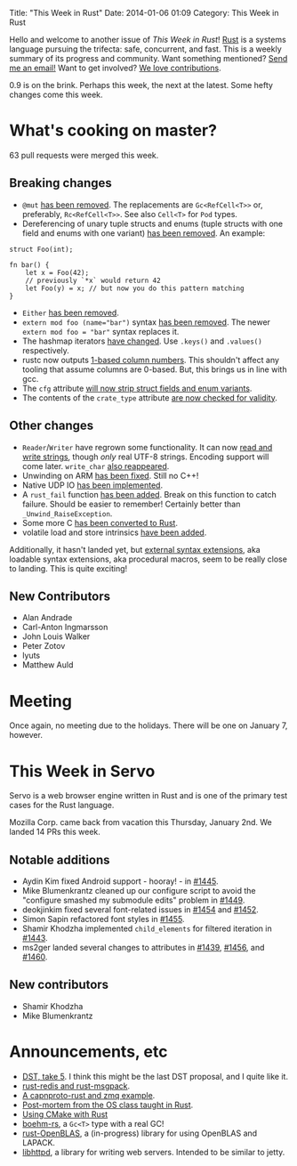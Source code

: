 Title: "This Week in Rust"
Date: 2014-01-06 01:09
Category: This Week in Rust

Hello and welcome to another issue of *This Week in Rust*!
[Rust](http://rust-lang.org) is a systems language pursuing the trifecta:
safe, concurrent, and fast. This is a weekly summary of its progress and
community. Want something mentioned? [Send me an
email!](mailto:corey@octayn.net?subject=This%20Week%20in%20Rust%20Suggestion)
Want to get involved? [We love
contributions](https://github.com/mozilla/rust/wiki/Note-guide-for-new-contributors).

0.9 is on the brink. Perhaps this week, the next at the latest. Some hefty
changes come this week.

<!-- more -->

# What's cooking on master?

63 pull requests were merged this week.

## Breaking changes

- `@mut` [has been removed](https://github.com/mozilla/rust/pull/11251). The
replacements are `Gc<RefCell<T>>` or, preferably, `Rc<RefCell<T>>`. See also
`Cell<T>` for `Pod` types.
- Dereferencing of unary tuple structs and enums (tuple structs with one field
and enums with one variant) [has been
removed](https://github.com/mozilla/rust/pull/11188). An example:

```
struct Foo(int);

fn bar() {
	let x = Foo(42);
	// previously `*x` would return 42
	let Foo(y) = x; // but now you do this pattern matching
}
```

- `Either` [has been removed](https://github.com/mozilla/rust/pull/11149).
- `extern mod foo (name="bar")` syntax [has been
removed](https://github.com/mozilla/rust/pull/10696). The newer `extern mod
foo = "bar"` syntax replaces it.
- The hashmap iterators [have
changed](https://github.com/mozilla/rust/pull/11242). Use `.keys()` and
`.values()` respectively.
- rustc now outputs [1-based column
numbers](https://github.com/mozilla/rust/pull/11184). This shouldn't
affect any tooling that assume columns are 0-based. But, this brings us in
line with gcc.
- The `cfg` attribute [will now strip struct fields and enum
variants](https://github.com/mozilla/rust/pull/11093).
- The contents of the `crate_type` attribute [are now checked for
validity](https://github.com/mozilla/rust/pull/11264).

## Other changes

- `Reader`/`Writer` have regrown some functionality. It can now [read and
write strings](https://github.com/mozilla/rust/pull/10861), though *only* real
UTF-8 strings. Encoding support will come later. `write_char` [also
reappeared](https://github.com/mozilla/rust/pull/11310).
- Unwinding on ARM [has been
fixed](https://github.com/mozilla/rust/pull/11301). Still no C++!
- Native UDP IO [has been
implemented](https://github.com/mozilla/rust/pull/11186).
- A `rust_fail` function [has been
added](https://github.com/mozilla/rust/pull/11231). Break on this function to
catch failure. Should be easier to remember! Certainly better than
`_Unwind_RaiseException`.
- Some more C [has been converted to
Rust](https://github.com/mozilla/rust/pull/11208).
- volatile load and store intrinsics [have been
added](https://github.com/mozilla/rust/pull/11173).


Additionally, it hasn't landed yet, but [external syntax
extensions](https://github.com/mozilla/rust/pull/11151), aka loadable syntax
extensions, aka procedural macros, seem to be really close to landing. This is
quite exciting!

## New Contributors

- Alan Andrade
- Carl-Anton Ingmarsson
- John Louis Walker
- Peter Zotov
- lyuts
- Matthew Auld

# Meeting

Once again, no meeting due to the holidays. There will be one on January 7,
however.

# This Week in Servo
Servo is a web browser engine written in Rust and is one of the primary test
cases for the Rust language.

Mozilla Corp. came back from vacation this Thursday, January 2nd. We landed 14
PRs this week.

## Notable additions
- Aydin Kim fixed Android support - hooray! - in
[#1445](https://github.com/mozilla/servo/pull/1445).
- Mike Blumenkrantz cleaned up our configure script to avoid the "configure
smashed my submodule edits" problem in
[#1449](https://github.com/mozilla/servo/pull/1449).
- deokjinkim fixed several font-related issues in
[#1454](https://github.com/mozilla/servo/pull/1454) and
[#1452](https://github.com/mozilla/servo/pull/1452).
- Simon Sapin refactored font styles in
[#1455](https://github.com/mozilla/servo/pull/1455).
- Shamir Khodzha implemented `child_elements` for filtered iteration in
[#1443](https://github.com/mozilla/servo/pull/1443).
- ms2ger landed several changes to attributes in
[#1439](https://github.com/mozilla/servo/pull/1439),
[#1456](https://github.com/mozilla/servo/pull/1456), and
[#1460](https://github.com/mozilla/servo/pull/1460).

## New contributors
- Shamir Khodzha
- Mike Blumenkrantz

# Announcements, etc

- [DST, take
5](http://smallcultfollowing.com/babysteps/blog/2014/01/05/dst-take-5/). I
think this might be the last DST proposal, and I quite like it.
- [rust-redis and
rust-msgpack](https://mail.mozilla.org/pipermail/rust-dev/2014-January/007687.html).
- [A capnproto-rust and zmq
example](http://dwrensha.github.io/capnproto-rust/2014/01/04/zmq-explorers.html).
- [Post-mortem from the OS class taught in
Rust](http://www.reddit.com/r/rust/comments/1ucrfg/using_rust_for_an_undergraduate_os_course/).
- [Using CMake with
Rust](https://mail.mozilla.org/pipermail/rust-dev/2014-January/007659.html)
- [boehm-rs](https://github.com/huonw/boehm-rs), a `Gc<T>` type with a real
GC!
- [rust-OpenBLAS](https://github.com/wellposed/rust-OpenBLAS), a (in-progress)
library for using OpenBLAS and LAPACK.
- [libhttpd](https://github.com/WebeWizard/libhttpd/tree/master), a library
for writing web servers. Intended to be similar to jetty.

